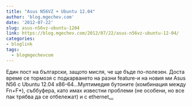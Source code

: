 ```yaml
---
title: "Asus N56VZ + Ubuntu 12.04"
author: 'blog.mgechev.com'
date: '2012-07-22'
slug: asus-n56vz-ubuntu-1204
link: https://blog.mgechev.com/2012/07/22/asus-n56vz-ubuntu-12-04/
categories:
- bloglink
tags:
  - blogmgechevcom
---
```


Един пост на български, защото мисля, че ще бъде по-полезен. Доста време се тормозя с подкарването на разни feature-и на новия ми Asus N56 с Ubuntu 12.04 x86-64...Мултимедия бутоните (комбинация между Fn+F*), съббуфера, като имах известни проблеми (не особени, но все пак трябва да се отбележат) и с ethernet[... <i class="fas fa-external-link-alt"></i>](https://blog.mgechev.com/2012/07/22/asus-n56vz-ubuntu-12-04/)

